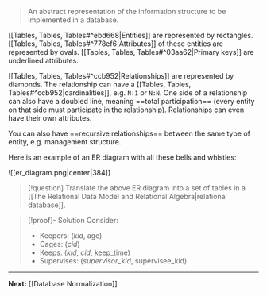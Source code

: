 > An abstract representation of the information structure to be implemented in a database.

[[Tables, Tables, Tables#^ebd668|Entities]] are represented by rectangles. [[Tables, Tables, Tables#^778ef6|Attributes]] of these entities are represented by ovals. [[Tables, Tables, Tables#^03aa62|Primary keys]] are underlined attributes.

[[Tables, Tables, Tables#^ccb952|Relationships]] are represented by diamonds. The relationship can have a [[Tables, Tables, Tables#^ccb952|cardinalities]], e.g. `N:1` or `N:N`. One side of a relationship can also have a doubled line, meaning ==total participation== (every entity on that side must participate in the relationship). Relationships can even have their own attributes.

You can also have ==recursive relationships== between the same type of entity, e.g. management structure.

Here is an example of an ER diagram with all these bells and whistles:

![[er_diagram.png|center|384]]

> [!question]
> Translate the above ER diagram into a set of tables in a [[The Relational Data Model and Relational Algebra|relational database]].

> [!proof]- Solution
> Consider:
> * Keepers: (*kid*, age)
> * Cages: (*cid*)
> * Keeps: (*kid*, *cid*, keep_time)
> * Supervises: (*supervisor_kid*, supervisee_kid)

---

**Next:** [[Database Normalization]]
